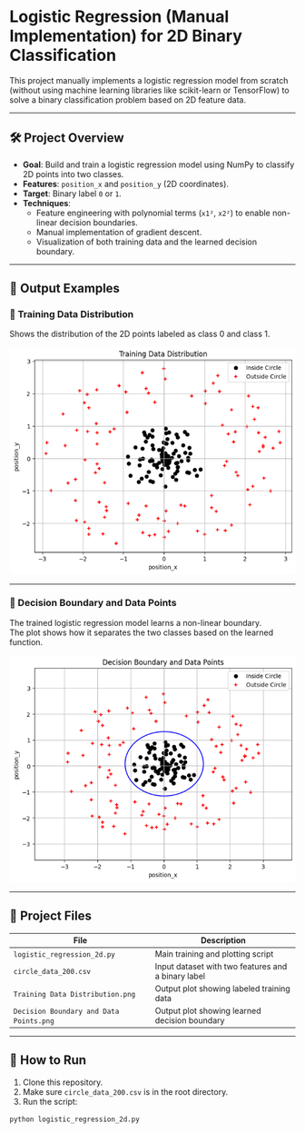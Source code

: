 # Logistic Regression (Manual Implementation) for 2D Binary Classification

This project manually implements a logistic regression model from scratch (without using machine learning libraries like scikit-learn or TensorFlow) to solve a binary classification problem based on 2D feature data.

---

## 🛠 Project Overview

- **Goal**: Build and train a logistic regression model using NumPy to classify 2D points into two classes.
- **Features**: `position_x` and `position_y` (2D coordinates).
- **Target**: Binary label `0` or `1`.
- **Techniques**:
  - Feature engineering with polynomial terms (`x1²`, `x2²`) to enable non-linear decision boundaries.
  - Manual implementation of gradient descent.
  - Visualization of both training data and the learned decision boundary.

---

## 🧪 Output Examples

### 📌 Training Data Distribution

Shows the distribution of the 2D points labeled as class 0 and class 1.

![Training Data Distribution](Training%20Data%20Distribution.png)

---

### 📌 Decision Boundary and Data Points

The trained logistic regression model learns a non-linear boundary.  
The plot shows how it separates the two classes based on the learned function.

![Decision Boundary and Data Points](Decision%20Boundary%20and%20Data%20Points.png)

---

## 📁 Project Files

| File | Description |
|------|-------------|
| `logistic_regression_2d.py` | Main training and plotting script |
| `circle_data_200.csv` | Input dataset with two features and a binary label |
| `Training Data Distribution.png` | Output plot showing labeled training data |
| `Decision Boundary and Data Points.png` | Output plot showing learned decision boundary |

---

## 🚀 How to Run

1. Clone this repository.
2. Make sure `circle_data_200.csv` is in the root directory.
3. Run the script:

```bash
python logistic_regression_2d.py
